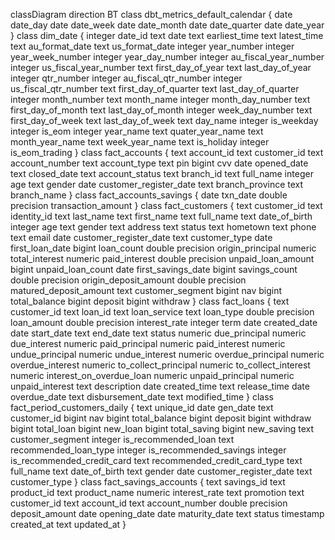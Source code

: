 classDiagram
direction BT
class dbt_metrics_default_calendar {
   date date_day
   date date_week
   date date_month
   date date_quarter
   date date_year
}
class dim_date {
   integer date_id
   text date
   text earliest_time
   text latest_time
   text au_format_date
   text us_format_date
   integer year_number
   integer year_week_number
   integer year_day_number
   integer au_fiscal_year_number
   integer us_fiscal_year_number
   text first_day_of_year
   text last_day_of_year
   integer qtr_number
   integer au_fiscal_qtr_number
   integer us_fiscal_qtr_number
   text first_day_of_quarter
   text last_day_of_quarter
   integer month_number
   text month_name
   integer month_day_number
   text first_day_of_month
   text last_day_of_month
   integer week_day_number
   text first_day_of_week
   text last_day_of_week
   text day_name
   integer is_weekday
   integer is_eom
   integer year_name
   text quater_year_name
   text month_year_name
   text week_year_name
   text is_holiday
   integer is_eom_trading
}
class fact_accounts {
   text account_id
   text customer_id
   text account_number
   text account_type
   text pin
   bigint cvv
   date opened_date
   text closed_date
   text account_status
   text branch_id
   text full_name
   integer age
   text gender
   date customer_register_date
   text branch_province
   text branch_name
}
class fact_accounts_savings {
   date txn_date
   double precision transaction_amount
}
class fact_customers {
   text customer_id
   text identity_id
   text last_name
   text first_name
   text full_name
   text date_of_birth
   integer age
   text gender
   text address
   text status
   text hometown
   text phone
   text email
   date customer_register_date
   text customer_type
   date first_loan_date
   bigint loan_count
   double precision origin_principal
   numeric total_interest
   numeric paid_interest
   double precision unpaid_loan_amount
   bigint unpaid_loan_count
   date first_savings_date
   bigint savings_count
   double precision origin_deposit_amount
   double precision matured_deposit_amount
   text customer_segment
   bigint nav
   bigint total_balance
   bigint deposit
   bigint withdraw
}
class fact_loans {
   text customer_id
   text loan_id
   text loan_service
   text loan_type
   double precision loan_amount
   double precision interest_rate
   integer term
   date created_date
   date start_date
   text end_date
   text status
   numeric due_principal
   numeric due_interest
   numeric paid_principal
   numeric paid_interest
   numeric undue_principal
   numeric undue_interest
   numeric overdue_principal
   numeric overdue_interest
   numeric to_collect_principal
   numeric to_collect_interest
   numeric interest_on_overdue_loan
   numeric unpaid_principal
   numeric unpaid_interest
   text description
   date created_time
   text release_time
   date overdue_date
   text disbursement_date
   text modified_time
}
class fact_period_customers_daily {
   text unique_id
   date gen_date
   text customer_id
   bigint nav
   bigint total_balance
   bigint deposit
   bigint withdraw
   bigint total_loan
   bigint new_loan
   bigint total_saving
   bigint new_saving
   text customer_segment
   integer is_recommended_loan
   text recommended_loan_type
   integer is_recommended_savings
   integer is_recommended_credit_card
   text recommended_credit_card_type
   text full_name
   text date_of_birth
   text gender
   date customer_register_date
   text customer_type
}
class fact_savings_accounts {
   text savings_id
   text product_id
   text product_name
   numeric interest_rate
   text promotion
   text customer_id
   text account_id
   text account_number
   double precision deposit_amount
   date opening_date
   date maturity_date
   text status
   timestamp created_at
   text updated_at
}

